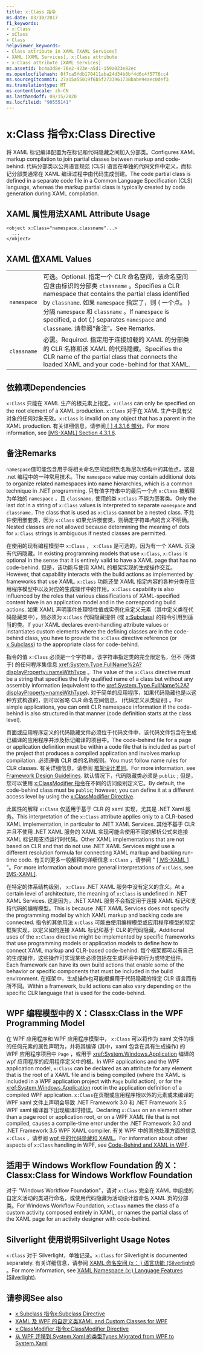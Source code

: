 ```yaml
---
title: x:Class 指令
ms.date: 03/30/2017
f1_keywords:
- x:Class
- xClass
- Class
helpviewer_keywords:
- Class attribute in XAML [XAML Services]
- XAML [XAML Services], x:Class attribute
- x:Class attribute [XAML Services]
ms.assetid: bc4a3d8e-76e2-423e-a5d1-159a023e82ec
ms.openlocfilehash: 8f7ca5fdb170411aba24d34b8bf4d6c4f5776cc4
ms.sourcegitcommit: 27a15a55019f6b5f2733961738babe94aec0def3
ms.translationtype: MT
ms.contentlocale: zh-CN
ms.lasthandoff: 09/15/2020
ms.locfileid: "90555141"
---
```

# <a name="xclass-directive"></a><span data-ttu-id="658f9-102">x:Class 指令</span><span class="sxs-lookup"><span data-stu-id="658f9-102">x:Class Directive</span></span>
<span data-ttu-id="658f9-103">将 XAML 标记编译配置为在标记和代码隐藏之间加入分部类。</span><span class="sxs-lookup"><span data-stu-id="658f9-103">Configures XAML markup compilation to join partial classes between markup and code-behind.</span></span> <span data-ttu-id="658f9-104">代码分部类以公共语言规范 (CLS) 语言在单独的代码文件中定义，而标记分部类通常在 XAML 编译过程中由代码生成创建。</span><span class="sxs-lookup"><span data-stu-id="658f9-104">The code partial class is defined in a separate code file in a Common Language Specification (CLS) language, whereas the markup partial class is typically created by code generation during XAML compilation.</span></span>

## <a name="xaml-attribute-usage"></a><span data-ttu-id="658f9-105">XAML 属性用法</span><span class="sxs-lookup"><span data-stu-id="658f9-105">XAML Attribute Usage</span></span>

```xaml
<object x:Class="namespace.classname"...>
  ...
</object>
```

## <a name="xaml-values"></a><span data-ttu-id="658f9-106">XAML 值</span><span class="sxs-lookup"><span data-stu-id="658f9-106">XAML Values</span></span>

|||
|-|-|
|`namespace`|<span data-ttu-id="658f9-107">可选。</span><span class="sxs-lookup"><span data-stu-id="658f9-107">Optional.</span></span> <span data-ttu-id="658f9-108">指定一个 CLR 命名空间，该命名空间包含由标识的分部类 `classname` 。</span><span class="sxs-lookup"><span data-stu-id="658f9-108">Specifies a CLR namespace that contains the partial class identified by `classname`.</span></span> <span data-ttu-id="658f9-109">如果 `namespace` 指定了，则 ( 一个点。 ) 分隔 `namespace` 和 `classname` 。</span><span class="sxs-lookup"><span data-stu-id="658f9-109">If `namespace` is specified, a dot (.) separates `namespace` and `classname`.</span></span> <span data-ttu-id="658f9-110">请参阅“备注”。</span><span class="sxs-lookup"><span data-stu-id="658f9-110">See Remarks.</span></span>|
|`classname`|<span data-ttu-id="658f9-111">必需。</span><span class="sxs-lookup"><span data-stu-id="658f9-111">Required.</span></span> <span data-ttu-id="658f9-112">指定用于连接加载的 XAML 的分部类的 CLR 名称和该 XAML 的代码隐藏。</span><span class="sxs-lookup"><span data-stu-id="658f9-112">Specifies the CLR name of the partial class that connects the loaded XAML and your code-behind for that XAML.</span></span>|

## <a name="dependencies"></a><span data-ttu-id="658f9-113">依赖项</span><span class="sxs-lookup"><span data-stu-id="658f9-113">Dependencies</span></span>

<span data-ttu-id="658f9-114">`x:Class` 只能在 XAML 生产的根元素上指定。</span><span class="sxs-lookup"><span data-stu-id="658f9-114">`x:Class` can only be specified on the root element of a XAML production.</span></span> <span data-ttu-id="658f9-115">`x:Class` 对于在 XAML 生产中具有父对象的任何对象无效。</span><span class="sxs-lookup"><span data-stu-id="658f9-115">`x:Class` is invalid on any object that has a parent in the XAML production.</span></span> <span data-ttu-id="658f9-116">有关详细信息，请参阅[ \[ \] 4.3.1.6 部分](/previous-versions/msp-n-p/ff650760(v=pandp.10))。</span><span class="sxs-lookup"><span data-stu-id="658f9-116">For more information, see [\[MS-XAML\] Section 4.3.1.6](/previous-versions/msp-n-p/ff650760(v=pandp.10)).</span></span>

## <a name="remarks"></a><span data-ttu-id="658f9-117">备注</span><span class="sxs-lookup"><span data-stu-id="658f9-117">Remarks</span></span>

<span data-ttu-id="658f9-118">`namespace`值可能包含用于将相关命名空间组织到名称层次结构中的其他点，这是 .net 编程中的一种常用技术。</span><span class="sxs-lookup"><span data-stu-id="658f9-118">The `namespace` value may contain additional dots to organize related namespaces into name hierarchies, which is a common technique in .NET programming.</span></span> <span data-ttu-id="658f9-119">只有值字符串中的最后一个点 `x:Class` 被解释为单独的 `namespace` ，且 `classname.` 使用的类 `x:Class` 不能为嵌套类。</span><span class="sxs-lookup"><span data-stu-id="658f9-119">Only the last dot in a string of `x:Class` values is interpreted to separate `namespace` and `classname.` The class that is used as `x:Class` cannot be a nested class.</span></span> <span data-ttu-id="658f9-120">不允许使用嵌套类，因为 `x:Class` 如果允许嵌套类，则确定字符串点的含义不明确。</span><span class="sxs-lookup"><span data-stu-id="658f9-120">Nested classes are not allowed because determining the meaning of dots for `x:Class` strings is ambiguous if nested classes are permitted.</span></span>

<span data-ttu-id="658f9-121">在使用的现有编程模型中 `x:Class` ， `x:Class` 是可选的，因为有一个 XAML 页没有代码隐藏。</span><span class="sxs-lookup"><span data-stu-id="658f9-121">In existing programming models that use `x:Class`, `x:Class` is optional in the sense that it is entirely valid to have a XAML page that has no code-behind.</span></span> <span data-ttu-id="658f9-122">但是，该功能与使用 XAML 的框架实现的生成操作交互。</span><span class="sxs-lookup"><span data-stu-id="658f9-122">However, that capability interacts with the build actions as implemented by frameworks that use XAML.</span></span> <span data-ttu-id="658f9-123">`x:Class` 功能还受 XAML 指定内容的各种分类在应用程序模型中以及对应的生成操作中的作用。</span><span class="sxs-lookup"><span data-stu-id="658f9-123">`x:Class` capability is also influenced by the roles that various classifications of XAML-specified content have in an application model and in the corresponding build actions.</span></span> <span data-ttu-id="658f9-124">如果 XAML 声明事件处理特性值或实例化自定义元素（其中定义类在代码隐藏类中），则必须为 `x:Class` 代码隐藏提供 (或 [x:Subclass](xsubclass-directive.md)) 的指令引用到适当的类。</span><span class="sxs-lookup"><span data-stu-id="658f9-124">If your XAML declares event-handling attribute values or instantiates custom elements where the defining classes are in the code-behind class, you have to provide the `x:Class` directive reference (or [x:Subclass](xsubclass-directive.md)) to the appropriate class for code-behind.</span></span>

<span data-ttu-id="658f9-125">指令的值 `x:Class` 必须是一个字符串，该字符串指定类的完全限定名，但不 (等效于) 的任何程序集信息 <xref:System.Type.FullName%2A?displayProperty=nameWithType> 。</span><span class="sxs-lookup"><span data-stu-id="658f9-125">The value of the `x:Class` directive must be a string that specifies the fully qualified name of a class but without any assembly information (equivalent to the <xref:System.Type.FullName%2A?displayProperty=nameWithType>).</span></span> <span data-ttu-id="658f9-126">对于简单的应用程序，如果代码隐藏也是以这种方式构造的，则可以省略 CLR 命名空间信息， (代码定义从类级别) 。</span><span class="sxs-lookup"><span data-stu-id="658f9-126">For simple applications, you can omit CLR namespace information if the code-behind is also structured in that manner (code definition starts at the class level).</span></span>

<span data-ttu-id="658f9-127">页面或应用程序定义的代码隐藏文件必须位于代码文件中，该代码文件包含在生成已编译的应用程序并涉及标记编译的项目中。</span><span class="sxs-lookup"><span data-stu-id="658f9-127">The code-behind file for a page or application definition must be within a code file that is included as part of the project that produces a compiled application and involves markup compilation.</span></span> <span data-ttu-id="658f9-128">必须遵循 CLR 类的名称规则。</span><span class="sxs-lookup"><span data-stu-id="658f9-128">You must follow name rules for CLR classes.</span></span> <span data-ttu-id="658f9-129">有关详细信息，请参阅 [框架设计准则](../../../api/index.md)。</span><span class="sxs-lookup"><span data-stu-id="658f9-129">For more information, see [Framework Design Guidelines](../../../api/index.md).</span></span> <span data-ttu-id="658f9-130">默认情况下，代码隐藏类必须是 `public` ; 但是，您可以使用 [x:ClassModifier 指令](xclassmodifier-directive.md)在不同的访问级别定义它。</span><span class="sxs-lookup"><span data-stu-id="658f9-130">By default, the code-behind class must be `public`; however, you can define it at a different access level by using the [x:ClassModifier Directive](xclassmodifier-directive.md).</span></span>

<span data-ttu-id="658f9-131">此属性的解释 `x:Class` 仅适用于基于 CLR 的 xaml 实现，尤其是 .NET Xaml 服务。</span><span class="sxs-lookup"><span data-stu-id="658f9-131">This interpretation of the `x:Class` attribute applies only to a CLR-based XAML implementation, in particular to .NET XAML Services.</span></span> <span data-ttu-id="658f9-132">其他不基于 CLR 并且不使用 .NET XAML 服务的 XAML 实现可能会使用不同的解析公式来连接 XAML 标记和支持运行时代码。</span><span class="sxs-lookup"><span data-stu-id="658f9-132">Other XAML implementations that are not based on CLR and that do not use .NET XAML Services might use a different resolution formula for connecting XAML markup and backing run-time code.</span></span> <span data-ttu-id="658f9-133">有关的更多一般解释的详细信息 `x:Class` ，请参阅 " [ \[ MS-XAML \] ](/previous-versions/msp-n-p/ff650760(v=pandp.10))"。</span><span class="sxs-lookup"><span data-stu-id="658f9-133">For more information about more general interpretations of `x:Class`, see [\[MS-XAML\]](/previous-versions/msp-n-p/ff650760(v=pandp.10)).</span></span>

<span data-ttu-id="658f9-134">在特定的体系结构级别， `x:Class` .NET XAML 服务中没有定义的含义。</span><span class="sxs-lookup"><span data-stu-id="658f9-134">At a certain level of architecture, the meaning of `x:Class` is undefined in .NET XAML Services.</span></span> <span data-ttu-id="658f9-135">这是因为，.NET XAML 服务不会指定用于连接 XAML 标记和支持代码的编程模型。</span><span class="sxs-lookup"><span data-stu-id="658f9-135">This is because .NET XAML Services does not specify the programming model by which XAML markup and backing code are connected.</span></span> <span data-ttu-id="658f9-136">指令的其他用法 `x:Class` 可能由使用编程模型或应用程序模型的特定框架实现，以定义如何连接 XAML 标记和基于 CLR 的代码隐藏。</span><span class="sxs-lookup"><span data-stu-id="658f9-136">Additional uses of the `x:Class` directive might be implemented by specific frameworks that use programming models or application models to define how to connect XAML markup and CLR-based code-behind.</span></span> <span data-ttu-id="658f9-137">每个框架都可以有自己的生成操作，这些操作可实现某些必须包括在生成环境中的行为或特定组件。</span><span class="sxs-lookup"><span data-stu-id="658f9-137">Each framework can have its own build actions that enable some of the behavior or specific components that must be included in the build environment.</span></span> <span data-ttu-id="658f9-138">在框架中，生成操作也可能根据用于代码隐藏的特定 CLR 语言而有所不同。</span><span class="sxs-lookup"><span data-stu-id="658f9-138">Within a framework, build actions can also vary depending on the specific CLR language that is used for the code-behind.</span></span>

## <a name="xclass-in-the-wpf-programming-model"></a><span data-ttu-id="658f9-139">WPF 编程模型中的 X：Class</span><span class="sxs-lookup"><span data-stu-id="658f9-139">x:Class in the WPF Programming Model</span></span>

<span data-ttu-id="658f9-140">在 WPF 应用程序和 WPF 应用程序模型中， `x:Class` 可以将作为 xaml 文件的根的任何元素的属性声明为，并将其编译 (其中，xaml 包含在具有生成操作) 的 WPF 应用程序项目中 `Page` ，或用于 <xref:System.Windows.Application> 编译的 wpf 应用程序的应用程序定义中的根。</span><span class="sxs-lookup"><span data-stu-id="658f9-140">In WPF applications and the WPF application model, `x:Class` can be declared as an attribute for any element that is the root of a XAML file and is being compiled (where the XAML is included in a WPF application project with `Page` build action), or for the <xref:System.Windows.Application> root in the application definition of a compiled WPF application.</span></span> <span data-ttu-id="658f9-141">`x:Class`在页根或应用程序根以外的元素或未编译的 WPF xaml 文件上声明会导致 .NET Framework 3.0 和 .NET Framework 3.5 WPF xaml 编译器下出现编译时错误。</span><span class="sxs-lookup"><span data-stu-id="658f9-141">Declaring `x:Class` on an element other than a page root or application root, or on a WPF XAML file that is not compiled, causes a compile-time error under the .NET Framework 3.0 and .NET Framework 3.5 WPF XAML compiler.</span></span> <span data-ttu-id="658f9-142">有关 WPF 中的其他处理方面的信息 `x:Class` ，请参阅 [wpf 中的代码隐藏和 XAML](/dotnet/desktop/wpf/advanced/code-behind-and-xaml-in-wpf)。</span><span class="sxs-lookup"><span data-stu-id="658f9-142">For information about other aspects of `x:Class` handling in WPF, see [Code-Behind and XAML in WPF](/dotnet/desktop/wpf/advanced/code-behind-and-xaml-in-wpf).</span></span>

## <a name="xclass-for-windows-workflow-foundation"></a><span data-ttu-id="658f9-143">适用于 Windows Workflow Foundation 的 X：Class</span><span class="sxs-lookup"><span data-stu-id="658f9-143">x:Class for Windows Workflow Foundation</span></span>
<span data-ttu-id="658f9-144">对于 "Windows Workflow Foundation"，请对 `x:Class` 完全在 XAML 中组成的自定义活动的类进行命名，或使用代码隐藏为活动设计器命名 XAML 页的分部类。</span><span class="sxs-lookup"><span data-stu-id="658f9-144">For Windows Workflow Foundation, `x:Class` names the class of a custom activity composed entirely in XAML, or names the partial class of the XAML page for  an activity designer with code-behind.</span></span>

## <a name="silverlight-usage-notes"></a><span data-ttu-id="658f9-145">Silverlight 使用说明</span><span class="sxs-lookup"><span data-stu-id="658f9-145">Silverlight Usage Notes</span></span>

<span data-ttu-id="658f9-146">`x:Class` 对于 Silverlight，单独记录。</span><span class="sxs-lookup"><span data-stu-id="658f9-146">`x:Class` for Silverlight is documented separately.</span></span> <span data-ttu-id="658f9-147">有关详细信息，请参阅 [XAML 命名空间 (x： ) 语言功能 (Silverlight) ](/previous-versions/windows/silverlight/dotnet-windows-silverlight/cc188995(v=vs.95))。</span><span class="sxs-lookup"><span data-stu-id="658f9-147">For more information, see [XAML Namespace (x:) Language Features (Silverlight)](/previous-versions/windows/silverlight/dotnet-windows-silverlight/cc188995(v=vs.95)).</span></span>

## <a name="see-also"></a><span data-ttu-id="658f9-148">请参阅</span><span class="sxs-lookup"><span data-stu-id="658f9-148">See also</span></span>

- [<span data-ttu-id="658f9-149">x:Subclass 指令</span><span class="sxs-lookup"><span data-stu-id="658f9-149">x:Subclass Directive</span></span>](xsubclass-directive.md)
- [<span data-ttu-id="658f9-150">XAML 及 WPF 的自定义类</span><span class="sxs-lookup"><span data-stu-id="658f9-150">XAML and Custom Classes for WPF</span></span>](/dotnet/desktop/wpf/advanced/xaml-and-custom-classes-for-wpf)
- [<span data-ttu-id="658f9-151">x:ClassModifier 指令</span><span class="sxs-lookup"><span data-stu-id="658f9-151">x:ClassModifier Directive</span></span>](xclassmodifier-directive.md)
- [<span data-ttu-id="658f9-152">从 WPF 迁移到 System.Xaml 的类型</span><span class="sxs-lookup"><span data-stu-id="658f9-152">Types Migrated from WPF to System.Xaml</span></span>](/dotnet/desktop/wpf/advanced/types-migrated-from-wpf-to-system)
